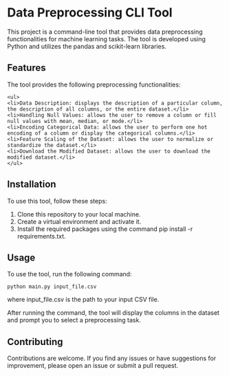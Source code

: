 # Data Preprocessing CLI Tool

This project is a command-line tool that provides data preprocessing functionalities for machine learning tasks. The tool is developed using Python and utilizes the pandas and scikit-learn libraries.
## Features

The tool provides the following preprocessing functionalities:
    
    <ul>
    <li>Data Description: displays the description of a particular column, the description of all columns, or the entire dataset.</li>
    <li>Handling Null Values: allows the user to remove a column or fill null values with mean, median, or mode.</li>
    <li>Encoding Categorical Data: allows the user to perform one hot encoding of a column or display the categorical columns.</li>
    <li>Feature Scaling of the Dataset: allows the user to normalize or standardize the dataset.</li>
    <li>Download the Modified Dataset: allows the user to download the modified dataset.</li>
    </ul>

## Installation

To use this tool, follow these steps:
    <ol>
    <li>Clone this repository to your local machine.</li>
    <li>Create a virtual environment and activate it.</li>
    <li>Install the required packages using the command pip install -r requirements.txt.</li>
    </ol>
## Usage

To use the tool, run the following command:

`python main.py input_file.csv`

where input_file.csv is the path to your input CSV file.

After running the command, the tool will display the columns in the dataset and prompt you to select a preprocessing task.
## Contributing

Contributions are welcome. If you find any issues or have suggestions for improvement, please open an issue or submit a pull request.
